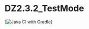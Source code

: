 # DZ2.3.2_TestMode
[![Java CI with Gradle](https://github.com/vvitoss/DZ2.3.2_TestMode/actions/workflows/gradle.yml/badge.svg?branch=main)]
